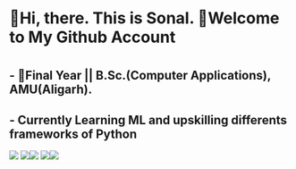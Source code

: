 <h1> 🤝Hi, there. This is Sonal. 🥺Welcome to My Github Account<h1>

<h2>- 👧Final Year || B.Sc.(Computer Applications), AMU(Aligarh).</h2>
<h2>- Currently Learning ML and upskilling differents frameworks of Python</h2>

![](https://github-profile-summary-cards.vercel.app/api/cards/profile-details?username=sonal-spd&theme=github)
![](https://github-profile-summary-cards.vercel.app/api/cards/repos-per-language?username=sonal-spd&theme=github)![](https://github-profile-summary-cards.vercel.app/api/cards/most-commit-language?username=sonal-spd&theme=github)
![](https://github-profile-summary-cards.vercel.app/api/cards/stats?username=sonal-spd&theme=github)![](https://github-profile-summary-cards.vercel.app/api/cards/productive-time?username=sonal-spd&theme=github)
